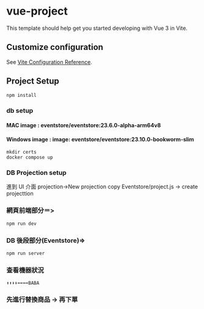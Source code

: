 # vue-project

This template should help get you started developing with Vue 3 in Vite.

## Customize configuration

See [Vite Configuration Reference](https://vitejs.dev/config/).

## Project Setup

```sh
npm install
```

### db setup
#### MAC image : eventstore/eventstore:23.6.0-alpha-arm64v8
#### Windows image : image: eventstore/eventstore:23.10.0-bookworm-slim

```
mkdir certs
docker compose up
```

### DB Projection setup

進到 UI 介面 projection->New projection
copy Eventstore/project.js -> create projecttion

### 網頁前端部分＝>

```sh
npm run dev
```

### DB 後段部分(Eventstore)=>

```sh
npm run server
```

### 查看機器狀況

```
⬆⬆⬇⬇⬅➡️⬅➡BABA
```

### 先進行替換商品 -> 再下單
